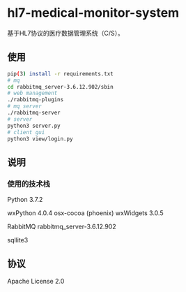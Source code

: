 # hl7-medical-monitor-system
基于HL7协议的医疗数据管理系统（C/S）。

## 使用

```bash
pip(3) install -r requirements.txt
# mq
cd rabbitmq_server-3.6.12.902/sbin
# web management
./rabbitmq-plugins
# mq server
./rabbitmq-server
# server
python3 server.py
# client gui
python3 view/login.py
```

## 说明

### 使用的技术栈

Python 3.7.2

wxPython 4.0.4 osx-cocoa (phoenix) wxWidgets 3.0.5

RabbitMQ rabbitmq_server-3.6.12.902

sqllite3

## 协议

Apache License 2.0